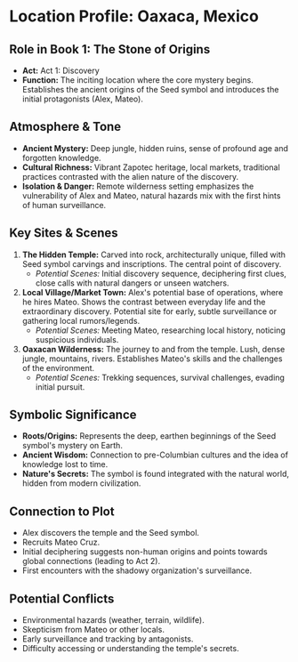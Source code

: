# Location Profile: Oaxaca, Mexico

## Role in Book 1: The Stone of Origins
- **Act:** Act 1: Discovery
- **Function:** The inciting location where the core mystery begins. Establishes the ancient origins of the Seed symbol and introduces the initial protagonists (Alex, Mateo).

## Atmosphere & Tone
- **Ancient Mystery:** Deep jungle, hidden ruins, sense of profound age and forgotten knowledge.
- **Cultural Richness:** Vibrant Zapotec heritage, local markets, traditional practices contrasted with the alien nature of the discovery.
- **Isolation & Danger:** Remote wilderness setting emphasizes the vulnerability of Alex and Mateo, natural hazards mix with the first hints of human surveillance.

## Key Sites & Scenes
1.  **The Hidden Temple:** Carved into rock, architecturally unique, filled with Seed symbol carvings and inscriptions. The central point of discovery.
    - *Potential Scenes:* Initial discovery sequence, deciphering first clues, close calls with natural dangers or unseen watchers.
2.  **Local Village/Market Town:** Alex's potential base of operations, where he hires Mateo. Shows the contrast between everyday life and the extraordinary discovery. Potential site for early, subtle surveillance or gathering local rumors/legends.
    - *Potential Scenes:* Meeting Mateo, researching local history, noticing suspicious individuals.
3.  **Oaxacan Wilderness:** The journey to and from the temple. Lush, dense jungle, mountains, rivers. Establishes Mateo's skills and the challenges of the environment.
    - *Potential Scenes:* Trekking sequences, survival challenges, evading initial pursuit.

## Symbolic Significance
- **Roots/Origins:** Represents the deep, earthen beginnings of the Seed symbol's mystery on Earth.
- **Ancient Wisdom:** Connection to pre-Columbian cultures and the idea of knowledge lost to time.
- **Nature's Secrets:** The symbol is found integrated with the natural world, hidden from modern civilization.

## Connection to Plot
- Alex discovers the temple and the Seed symbol.
- Recruits Mateo Cruz.
- Initial deciphering suggests non-human origins and points towards global connections (leading to Act 2).
- First encounters with the shadowy organization's surveillance.

## Potential Conflicts
- Environmental hazards (weather, terrain, wildlife).
- Skepticism from Mateo or other locals.
- Early surveillance and tracking by antagonists.
- Difficulty accessing or understanding the temple's secrets. 
